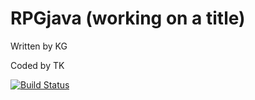 # RPGjava (working on a title)

Written by KG

Coded by TK

[![Build Status](https://travis-ci.org/tankucukoglu/RPGjava.svg?branch=master)](https://travis-ci.org/tankucukoglu/RPGjava)
